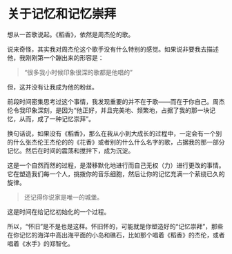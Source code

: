 # 关于记忆和记忆崇拜

想从一首歌说起。《稻香》，依然是周杰伦的歌。

说来奇怪，其实我对周杰伦这个歌手没有什么特别的感觉。如果说非要我去描述他，我刚刚第一个蹦出来的形容是：

> “很多我小时候印象很深的歌都是他唱的”

但，这并没有让我成为他的粉丝。

前段时间密集思考过这个事情，我发现重要的并不在于歌——而在于你自己。周杰伦令我印象深刻，是因为“他正好，并且完美地、频繁地，占据了我的那一块记忆，从而，成了一种记忆崇拜”。

换句话说，如果没有《稻香》，那么在我从小到大成长的过程中，一定会有一个别的什么张杰伦王杰伦的的《花香》或者别的什么什么名字的歌，占据我的那一部分记忆。然后在时间的震荡和搅拌下，成为沉淀。

这是一个自然而然的过程，是潜移默化地进行而自己无权（力）进行更改的事情。它在塑造我们每一个人，挑拨你的音乐细胞，然后让你的记忆充满一个萦绕已久的旋律。

> 还记得你说家是唯一的城堡。

这是时间在给记忆初始化的一个过程。

所以，“怀旧”是不是也是这样。怀旧怀的，可能就是你塑造好的“记忆崇拜”，那些在你记忆的海洋中高出海平面的小岛和礁石，比如那个唱着《稻香》的杰伦，或者唱着《水手》的郑智化。



